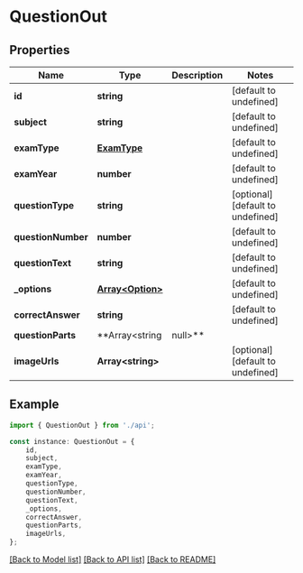 # QuestionOut


## Properties

Name | Type | Description | Notes
------------ | ------------- | ------------- | -------------
**id** | **string** |  | [default to undefined]
**subject** | **string** |  | [default to undefined]
**examType** | [**ExamType**](ExamType.md) |  | [default to undefined]
**examYear** | **number** |  | [default to undefined]
**questionType** | **string** |  | [optional] [default to undefined]
**questionNumber** | **number** |  | [default to undefined]
**questionText** | **string** |  | [default to undefined]
**_options** | [**Array&lt;Option&gt;**](Option.md) |  | [default to undefined]
**correctAnswer** | **string** |  | [default to undefined]
**questionParts** | **Array&lt;string | null&gt;** |  | [optional] [default to undefined]
**imageUrls** | **Array&lt;string&gt;** |  | [optional] [default to undefined]

## Example

```typescript
import { QuestionOut } from './api';

const instance: QuestionOut = {
    id,
    subject,
    examType,
    examYear,
    questionType,
    questionNumber,
    questionText,
    _options,
    correctAnswer,
    questionParts,
    imageUrls,
};
```

[[Back to Model list]](../README.md#documentation-for-models) [[Back to API list]](../README.md#documentation-for-api-endpoints) [[Back to README]](../README.md)
